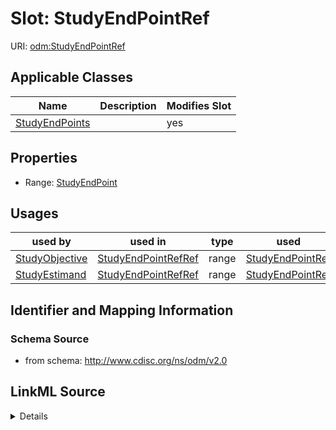 # Slot: StudyEndPointRef

URI: [odm:StudyEndPointRef](http://www.cdisc.org/ns/odm/v2.0/StudyEndPointRef)



<!-- no inheritance hierarchy -->




## Applicable Classes

| Name | Description | Modifies Slot |
| --- | --- | --- |
[StudyEndPoints](StudyEndPoints.md) |  |  yes  |







## Properties

* Range: [StudyEndPoint](StudyEndPoint.md)

## Usages

| used by | used in | type | used |
| ---  | --- | --- | --- |
| [StudyObjective](StudyObjective.md) | [StudyEndPointRefRef](StudyEndPointRefRef.md) | range | [StudyEndPointRef](StudyEndPointRef.md) |
| [StudyEstimand](StudyEstimand.md) | [StudyEndPointRefRef](StudyEndPointRefRef.md) | range | [StudyEndPointRef](StudyEndPointRef.md) |






## Identifier and Mapping Information







### Schema Source


* from schema: http://www.cdisc.org/ns/odm/v2.0




## LinkML Source

<details>
```yaml
name: StudyEndPointRef
from_schema: http://www.cdisc.org/ns/odm/v2.0
rank: 1000
alias: StudyEndPointRef
domain_of:
- StudyEndPoints
range: StudyEndPoint

```
</details>
